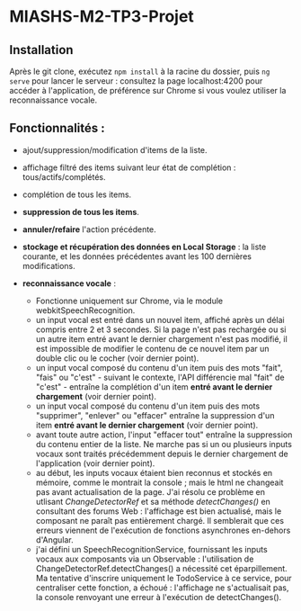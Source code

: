 # MIASHS-M2-TP3-Projet

## Installation
Après le git clone, exécutez `npm install` à la racine du dossier, puis `ng serve` pour lancer le serveur : consultez la page localhost:4200 pour accéder à l'application, de préférence sur Chrome si vous voulez utiliser la reconnaissance vocale.

## Fonctionnalités :
* ajout/suppression/modification d'items de la liste.
* affichage filtré des items suivant leur état de complétion : tous/actifs/complétés.
* complétion de tous les items.
* **suppression de tous les items**.
* **annuler/refaire** l'action précédente.
* **stockage et récupération des données en Local Storage** : la liste courante, et les données précédentes avant les 100 dernières modifications.


* **reconnaissance vocale** :
  * Fonctionne uniquement sur Chrome, via le module webkitSpeechRecognition.
  * un input vocal est entré dans un nouvel item, affiché après un délai compris entre 2 et 3 secondes. Si la page n'est pas rechargée ou si un autre item entré avant le dernier chargement n'est pas modifié, il est impossible de modifier le contenu de ce nouvel item par un double clic ou le cocher (voir dernier point).
  * un input vocal composé du contenu d'un item puis des mots "fait", "fais" ou "c'est" - suivant le contexte, l'API différencie mal "fait" de "c'est" - entraîne la complétion d'un item **entré avant le dernier chargement** (voir dernier point).
  * un input vocal composé du contenu d'un item puis des mots "supprimer", "enlever" ou "effacer" entraîne la suppression d'un item **entré avant le dernier chargement** (voir dernier point).
  * avant toute autre action, l'input "effacer tout" entraîne la suppression du contenu entier de la liste. Ne marche pas si un ou      plusieurs inputs vocaux sont traités précédemment depuis le dernier chargement de l'application (voir dernier point).
  * au début, les inputs vocaux étaient bien reconnus et stockés en mémoire, comme le montrait la console ; mais le html ne changeait pas avant actualisation de la page. J'ai résolu ce problème en utlisant *ChangeDetectorRef* et sa méthode *detectChanges()* en consultant des forums Web : l'affichage est bien actualisé, mais le composant ne paraît pas entièrement chargé. Il semblerait que ces erreurs viennent de l'exécution de fonctions asynchrones en-dehors d'Angular. 
  * j'ai défini un SpeechRecognitionService, fournissant les inputs vocaux aux composants via un Observable : l'utilisation de ChangeDetectorRef.detectChanges() a nécessité cet éparpillement. Ma tentative d'inscrire uniquement le TodoService à ce service, pour centraliser cette fonction, a échoué : l'affichage ne s'actualisait pas, la console renvoyant une erreur à l'exécution de detectChanges().
  
